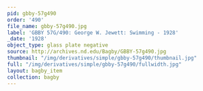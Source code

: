 ```yaml
---
pid: gbby-57g490
order: '490'
file_name: gbby-57g490.jpg
label: 'GBBY 57G/490: George W. Jewett: Swimming - 1928'
_date: '1928'
object_type: glass plate negative
source: http://archives.nd.edu/Bagby/GBBY-57g490.jpg
thumbnail: "/img/derivatives/simple/gbby-57g490/thumbnail.jpg"
full: "/img/derivatives/simple/gbby-57g490/fullwidth.jpg"
layout: bagby_item
collection: bagby
---
```

